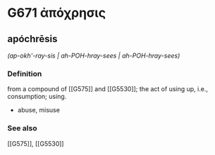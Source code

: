# G671 ἀπόχρησις

## apóchrēsis

_(ap-okh'-ray-sis | ah-POH-hray-sees | ah-POH-hray-sees)_

### Definition

from a compound of [[G575]] and [[G5530]]; the act of using up, i.e., consumption; using.

- abuse, misuse

### See also

[[G575]], [[G5530]]

